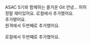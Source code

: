 ASAC 5기와 함께하는 즐거운 Git
안녕...
허허 <br> 
정말 재미있어요.
로컬에서 추가했어요.
<br>
추가됐어요.<br>
원격에서 두번째로 추가했어요.<br>   
로컬에서 두번째로 추가했어요.
